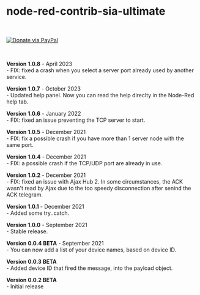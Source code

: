 # node-red-contrib-sia-ultimate


<br/>

[![Donate via PayPal](https://img.shields.io/badge/Donate-PayPal-blue.svg?style=flat-square)](https://www.paypal.me/techtoday) 

<br/>

<p>
<b>Version 1.0.8</b> - April 2023<br/>
- FIX: fixed a crash when you select a server port already used by another service.<br/>
</p>
<p>
<b>Version 1.0.7</b> - October 2023<br/>
- Updated help panel. Now you can read the help direclty in the Node-Red help tab.<br/>
</p>
<p>
<b>Version 1.0.6</b> - January 2022<br/>
- FIX: fixed an issue preventing the TCP server to start.<br/>
</p>
<p>
<b>Version 1.0.5</b> - December 2021<br/>
- FIX: fix a possible crash if you have more than 1 server node with the same port.<br/>
</p>
<p>
<b>Version 1.0.4</b> - December 2021<br/>
- FIX: a possible crash if the TCP/UDP port are already in use.<br/>
</p>
<p>
<b>Version 1.0.2</b> - December 2021<br/>
- FIX: fixed an issue with Ajax Hub 2. In some circumstances, the ACK wasn't read by Ajax due to the too speedy disconnection after senind the ACK telegram.<br/>
</p>
<p>
<b>Version 1.0.1</b> - December 2021<br/>
- Added some try..catch.<br/>
</p>
<p>
<b>Version 1.0.0</b> - September 2021<br/>
- Stable release.<br/>
</p>
<p>
<b>Version 0.0.4 BETA</b> - September 2021<br/>
- You can now add a list of your device names, based on device ID.<br/>
</p>
<p>
<b>Version 0.0.3 BETA</b><br/>
- Added device ID that fired the message, into the payload object.<br/>
</p>
<p>
<b>Version 0.0.2 BETA</b><br/>
- Initial release<br/>
</p>
